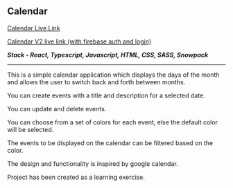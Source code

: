 ## Calendar 

[Calendar Live Link](https://calendar-ra.netlify.app/)

[Calendar V2 live link (with firebase auth and login)](https://calendar-v2-ra.netlify.app/)

***Stack - React, Typescript, Javascript, HTML, CSS, SASS, Snowpack***

---

This is a simple calendar application which displays the days of the month and allows the user to switch back and forth between months.
  
You can create events with a title and description for a selected date.
  
You can update and delete events.

You can choose from a set of colors for each event, else the default color will be selected.
  
The events to be displayed on the calendar can be filtered based on the color.
  
The design and functionality is inspired by google calendar.

Project has been created as a learning exercise.


